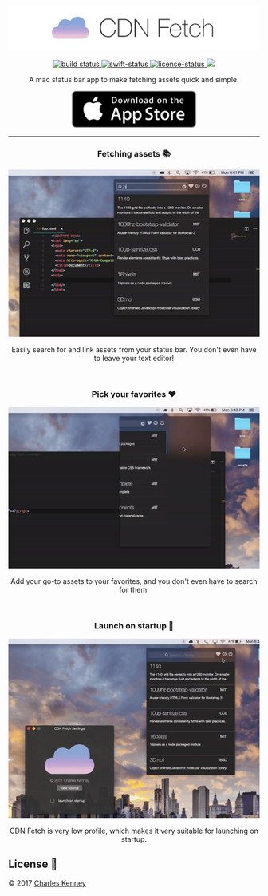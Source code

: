 <p align="center">
  <img src="Assets/banner.png" alt="banner">
</p>

<p align="center">
  <a href="https://travis-ci.org/Charliekenney23/cdn-fetch">
    <img alt="build status" src="https://travis-ci.org/Charliekenney23/cdn-fetch.svg?branch=master">
  </a>
  <a href="#swift4">
    <img src="https://img.shields.io/badge/swift-4-orange.svg" alt="swift-status">
  </a>
  <a href="https://github.com/Charliekenney23/cdn-fetch/blob/master/LICENSE">
    <img src="https://img.shields.io/badge/license-MIT-blue.svg" alt="license-status">
  </a>
  <a href="https://github.com/Charliekenney23/cdn-fetch/releases">
    <img src="https://img.shields.io/badge/latest-1%2E0%2E0-green.svg">
  </a>
</p>

<p align="center">
  A mac status bar app to make fetching assets quick and simple.
</p>
<p align="center">
  <a target="_blank" href="https://itunes.apple.com/us/app/cdn-fetch/id1300253317?mt=12">
    <img src="Assets/appstore.png" alt="Download in the appstore" width="250">
  </a>
</p>
<hr>

<h3 align="center">Fetching assets 📚</h3>
<p align="center">
  <img src="Assets/fetch-demo-final.gif" alt="fetch demo">
</p>
<p align="center">Easily search for and link assets from your status bar. You don't even have to leave your text editor!</p>

<br>

<h3 align="center">Pick your favorites ❤️</h3>
<p align="center">
  <img src="Assets/favorite-demo-final.gif" alt="favorites demo">
</p>
<p align="center">Add your go-to assets to your favorites, and you don't even have to search for them.</p>

<br>

<h3 align="center">Launch on startup 🚀</h3>
<p align="center">
  <img src="Assets/startup-demo-final.gif" alt="startup demo">
</p>
<p align="center">CDN Fetch is very low profile, which makes it very suitable for launching on startup.</p>

<h2>License 📜</h2>
<p>
  &copy; 2017 <a href="https://github.com/charliekenney23">Charles Kenney</a>
</p>
